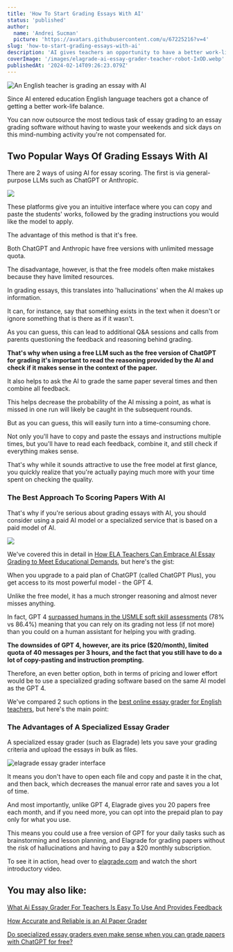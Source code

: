 ```yaml
---
title: 'How To Start Grading Essays With AI'
status: 'published'
author:
  name: 'Andrei Sucman'
  picture: 'https://avatars.githubusercontent.com/u/67225216?v=4'
slug: 'how-to-start-grading-essays-with-ai'
description: 'AI gives teachers an opportunity to have a better work-life balance. You can now outsource the most tedious task to an essay grading software without sacrificing the quality and wasting your time. And the best of all is that you can do it absolutely free. Check it out now.'
coverImage: '/images/elagrade-ai-essay-grader-teacher-robot-IxOD.webp'
publishedAt: '2024-02-14T09:26:23.079Z'
---
```


![An English teacher is grading an essay with AI](/images/elagrade-ai-essay-grader-teacher-robot-czMz.webp)

Since AI entered education English language teachers got a chance of getting a better work-life balance.

You can now outsource the most tedious task of essay grading to an essay grading software without having to waste your weekends and sick days on this mind-numbing activity you're not compensated for.

## Two Popular Ways Of Grading Essays With AI

There are 2 ways of using AI for essay scoring. The first is via general-purpose LLMs such as ChatGPT or Anthropic.

![](/images/openai-antrophic-M2OD.webp)

These platforms give you an intuitive interface where you can copy and paste the students' works, followed by the grading instructions you would like the model to apply.

The advantage of this method is that it's free.

Both ChatGPT and Anthropic have free versions with unlimited message quota.

The disadvantage, however, is that the free models often make mistakes because they have limited resources.

In grading essays, this translates into 'hallucinations' when the AI makes up information.

It can, for instance, say that something exists in the text when it doesn't or ignore something that is there as if it wasn't.

As you can guess, this can lead to additional Q&A sessions and calls from parents questioning the feedback and reasoning behind grading.

**That's why when using a free LLM such as the free version of ChatGPT for grading it's important to read the reasoning provided by the AI and check if it makes sense in the context of the paper.**

It also helps to ask the AI to grade the same paper several times and then combine all feedback.

This helps decrease the probability of the AI missing a point, as what is missed in one run will likely be caught in the subsequent rounds.

But as you can guess, this will easily turn into a time-consuming chore.

Not only you'll have to copy and paste the essays and instructions multiple times, but you'll have to read each feedback, combine it, and still check if everything makes sense.

That's why while it sounds attractive to use the free model at first glance, you quickly realize that you're actually paying much more with your time spent on checking the quality.

### The Best Approach To Scoring Papers With AI

That's why if you're serious about grading essays with AI, you should consider using a paid AI model or a specialized service that is based on a paid model of AI.

![](/images/0-chatgpt-and-elagrade-logos-E2Mz.webp)

We've covered this in detail in [How ELA Teachers Can Embrace AI Essay Grading to Meet Educational Demands](https://elagrade.com/blog/how-ela-teachers-can-embrace-ai-essay-grading), but here's the gist:

When you upgrade to a paid plan of ChatGPT (called ChatGPT Plus), you get access to its most powerful model - the GPT 4.

Unlike the free model, it has a much stronger reasoning and almost never misses anything.

In fact, GPT 4 [surpassed humans in the USMLE soft skill assessments](https://www.nature.com/articles/s41598-023-43436-9) (78% vs 86.4%) meaning that you can rely on its grading not less (if not more) than you could on a human assistant for helping you with grading.

**The downsides of GPT 4, however, are its price ($20/month), limited quota of 40 messages per 3 hours, and the fact that you still have to do a lot of copy-pasting and instruction prompting.**

Therefore, an even better option, both in terms of pricing and lower effort would be to use a specialized grading software based on the same AI model as the GPT 4.

We've compared 2 such options in the [best online essay grader for English teachers](https://elagrade.com/blog/the-best-online-essay-grader-for-english-teachers), but here's the main point:

### The Advantages of A Specialized Essay Grader

A specialized essay grader (such as Elagrade) lets you save your grading criteria and upload the essays in bulk as files.

![elagrade essay grader interface](/images/6-elagrade-add-students-interface-UxND.webp)

It means you don't have to open each file and copy and paste it in the chat, and then back, which decreases the manual error rate and saves you a lot of time.

And most importantly, unlike GPT 4, Elagrade gives you 20 papers free each month, and if you need more, you can opt into the prepaid plan to pay only for what you use.

This means you could use a free version of GPT for your daily tasks such as brainstorming and lesson planning, and Elagrade for grading papers without the risk of hallucinations and having to pay a $20 monthly subscription.

To see it in action, head over to [elagrade.com](https://elagrade.com) and watch the short introductory video.

## You may also like:

[What Ai Essay Grader For Teachers Is Easy To Use And Provides Feedback](https://elagrade.com/blog/what-ai-essay-grader-for-teachers-is-easy-to-use-and-provides-feedback)

[How Accurate and Reliable is an AI Paper Grader](https://elagrade.com/blog/how-accurate-and-reliable-is-an-ai-paper-grader)

[Do specialized essay graders even make sense when you can grade papers with ChatGPT for free?](https://elagrade.com/blog/do-specialized-essay-graders-even-make-sense-when-you-can-grade-papers-with-chatgpt-for-free)